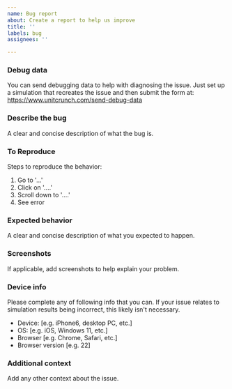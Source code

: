 ```yaml
---
name: Bug report
about: Create a report to help us improve
title: ''
labels: bug
assignees: ''

---
```


### Debug data
You can send debugging data to help with diagnosing the issue. Just set up a simulation that recreates the issue and then submit the form at: https://www.unitcrunch.com/send-debug-data

### Describe the bug
A clear and concise description of what the bug is.

### To Reproduce
Steps to reproduce the behavior:
1. Go to '...'
2. Click on '....'
3. Scroll down to '....'
4. See error

### Expected behavior
A clear and concise description of what you expected to happen.

### Screenshots
If applicable, add screenshots to help explain your problem.

### Device info
Please complete any of following info that you can. If your issue relates to simulation results being incorrect, this likely isn't necessary.

 - Device: [e.g. iPhone6, desktop PC, etc.]
 - OS: [e.g. iOS, Windows 11, etc.]
 - Browser [e.g. Chrome, Safari, etc.]
 - Browser version [e.g. 22]

### Additional context
Add any other context about the issue.
